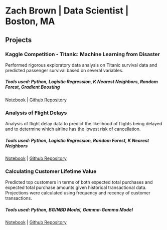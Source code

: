 # Zach Brown \| Data Scientist \| Boston, MA  

## Projects  
### Kaggle Competition - Titanic: Machine Learning from Disaster  
Performed rigorous exploratory data analysis on Titanic survival data and predicted passenger survival based on several variables.  

##### Tools used: Python, Logistic Regression, K Nearest Neighbors, Random Forest, Gradient Boosting  

[Notebook](https://github.com/xzachx/Kaggle-Titanic/blob/master/Titanic.ipynb) \| [Github Repository](https://github.com/xzachx/Kaggle-Titanic)  

### Analysis of Flight Delays  
Analysis of flight delay data to predict the likelihood of flights being delayed and to determine which airline has the lowest risk of cancellation.  

##### Tools used: Python, Logistic Regression, Random Forest, K Nearest Neighbors  

[Notebook](https://github.com/xzachx/Flight-Delays/blob/master/flight_delays.ipynb) \| [Github Repository](https://github.com/xzachx/Flight-Delays)  

### Calculating Customer Lifetime Value  
Predicted top customers in terms of both expected total purchases and expected total purchase amounts given historical transactional data. Projections were calculated using frequency and recency of customer transactions.  

##### Tools used: Python, BG/NBD Model, Gamma-Gamma Model  

[Notebook](https://github.com/xzachx/Customer_Lifetime_Value/blob/master/Customer%20Lifetime%20Value.ipynb) \| [Github Repository](https://github.com/xzachx/Customer_Lifetime_Value)  
